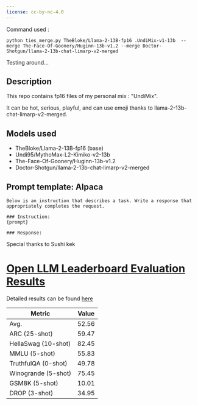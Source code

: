 ```yaml
---
license: cc-by-nc-4.0
---
```

Command used :
```shell
python ties_merge.py TheBloke/Llama-2-13B-fp16 .UndiMix-v1-13b  --merge The-Face-Of-Goonery/Huginn-13b-v1.2 --merge Doctor-Shotgun/llama-2-13b-chat-limarp-v2-merged
```

Testing around...

<!-- description start -->
## Description

This repo contains fp16 files of my personal mix : "UndiMix".

It can be hot, serious, playful, and can use emoji thanks to llama-2-13b-chat-limarp-v2-merged.

<!-- description end -->
<!-- description start -->
## Models used


- TheBloke/Llama-2-13B-fp16 (base)
- Undi95/MythoMax-L2-Kimiko-v2-13b
- The-Face-Of-Goonery/Huginn-13b-v1.2
- Doctor-Shotgun/llama-2-13b-chat-limarp-v2-merged
<!-- description end -->
<!-- prompt-template start -->
## Prompt template: Alpaca

```
Below is an instruction that describes a task. Write a response that appropriately completes the request.

### Instruction:
{prompt}

### Response:

```

Special thanks to Sushi kek
# [Open LLM Leaderboard Evaluation Results](https://huggingface.co/spaces/HuggingFaceH4/open_llm_leaderboard)
Detailed results can be found [here](https://huggingface.co/datasets/open-llm-leaderboard/details_Undi95__UndiMix-v1-13b)

| Metric                | Value                     |
|-----------------------|---------------------------|
| Avg.                  | 52.56   |
| ARC (25-shot)         | 59.47          |
| HellaSwag (10-shot)   | 82.45    |
| MMLU (5-shot)         | 55.83         |
| TruthfulQA (0-shot)   | 49.78   |
| Winogrande (5-shot)   | 75.45   |
| GSM8K (5-shot)        | 10.01        |
| DROP (3-shot)         | 34.95         |
